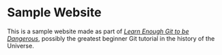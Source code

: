 # Sample Website

This is a sample website made as part of [*Learn Enough Git to be Dangerous*](https://learnenough.com/git-tutorial), possibly the greatest beginner Git tutorial in the history of the Universe.
